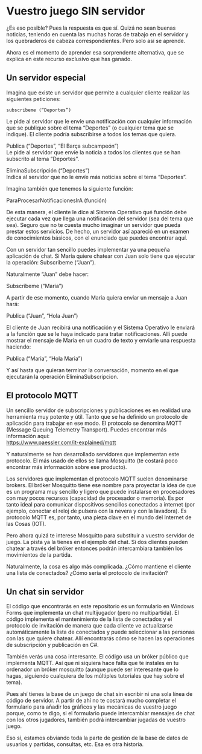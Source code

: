 # Vuestro juego SIN servidor
¿Es eso posible? Pues la respuesta es que sí. Quizá no sean buenas noticias, teniendo en cuenta las muchas horas de trabajo en el servidor y los quebraderos de cabeza correspondientes. Pero solo así se aprende.     
        
Ahora es el momento de aprender esa sorprendente alternativa, que se explica en este recurso exclusivo que has ganado.     
      
## Un servidor especial
Imagina que existe un servidor que permite a cualquier cliente realizar las siguientes peticiones:         
```           
subscribeme (“Deportes”)    
```
Le pide al servidor que le envíe una notificación con cualquier información que se publique sobre el tema “Deportes” (o cualquier tema que se indique). El cliente podría subscribirse a todos los temas que quiera.           
               
Publica (“Deportes”, “El Barça subcampeón”)            
Le pide al servidor que envíe la noticia a todos los clientes que se han subscrito al tema “Deportes”.            

EliminaSubscripción (“Deportes”)        
Indica al servidor que no le envíe más noticias sobre el tema “Deportes”.         
      
Imagina también que tenemos la siguiente función:     
           
ParaProcesarNotificacionesIrA (función)      
             
De esta manera, el cliente le dice al Sistema Operativo qué función debe ejecutar cada vez que llega una notificación del servidor (sea del tema que sea).
Seguro que no te cuesta mucho imaginar un servidor que pueda prestar estos servicios. De hecho, un servidor así apareció en un examen de conocimientos básicos, con el enunciado que puedes encontrar aquí.     
         
Con un servidor tan sencillo puedes implementar ya una pequeña aplicación de chat. Si María quiere chatear con Juan solo tiene que ejecutar la operación:
Subscribeme (“Juan”).      
     
     
Naturalmente “Juan” debe hacer:      

Subscribeme (“Maria”)     
    
A partir de ese momento, cuando Maria quiera enviar un mensaje a Juan hará:     
      
Publica (“Juan”, “Hola Juan”)      
      
El cliente de Juan recibirá una notificación y el Sistema Operativo le enviará a la función que se le haya indicado para tratar notificaciones. Allí puede mostrar el mensaje de Maria en un cuadro de texto y enviarle una respuesta haciendo:     
      
Publica (“Maria”, “Hola Maria”)      
      
Y así hasta que quieran terminar la conversación, momento en el que ejecutarán la operación EliminaSubscripcion.      
      
## El protocolo MQTT
Un sencillo servidor de subscripciones y publicaciones es en realidad una herramienta muy potente y útil. Tanto que se ha definido un protocolo de aplicación para trabajar en ese modo. El protocolo se denomina MQTT (Message Queuing Telemetry Transport). Puedes encontrar más información aquí:    
https://www.paessler.com/it-explained/mqtt     

Y naturalmente se han desarrollado servidores que implementan este protocolo. El más usado de ellos se llama Mosquitto (te costará poco encontrar más información sobre ese producto).      
    
Los servidores que implementan el protocolo MQTT suelen denominarse brokers. El bróker Mosquitto tiene ese nombre para proyectar la idea de que es un programa muy sencillo y ligero que puede instalarse en procesadores con muy pocos recursos (capacidad de procesador o memoria). Es por tanto ideal para comunicar dispositivos sencillos conectados a internet (por ejemplo, conectar el reloj de pulsera con la nevera y con la lavadora). Es protocolo MQTT es, por tanto, una pieza clave en el mundo del Internet de las Cosas (IOT).     
            
Pero ahora quizá te interese Mosquitto para substituir a vuestro servidor de juego. La pista ya la tienes en el ejemplo del chat. Si dos clientes pueden chatear a través del bróker entonces podrán intercambiara también los movimientos de la partida.     
           
Naturalmente, la cosa es algo más complicada. ¿Cómo mantiene el cliente una lista de conectados? ¿Cómo sería el protocolo de invitación?     
     
## Un chat sin servidor
El código que encontrarás en este repositorio es un formulario en Windows Forms que implementa un chat multijugador (pero no multipartida). El código implementa el mantenimiento de la lista de conectados y el protocolo de invitación de manera que cada cliente ve actualizarse automáticamente la lista de conectados y puede seleccionar a las personas con las que quiere chatear. Allí encontrarás cómo se hacen las operaciones de subscripción y publicación en C#.     
      
También verás una cosa interesante. El código usa un bróker público que implementa MQTT. Así que ni siquiera hace falta que te instales en tu ordenador un bróker mosquitto (aunque puede ser interesante que lo hagas, siguiendo cualquiera de los múltiples tutoriales que hay sobre el tema).      
     
Pues ahí tienes la base de un juego de chat sin escribir ni una sola línea de código de servidor. A partir de ahí no te costará mucho completar el formulario para añadir los gráficos y las mecánicas de vuestro juego porque, como te digo, si el formulario puede intercambiar mensajes de chat con los otros jugadores, también podrá intercambiar jugadas de vuestro juego.     
     
Eso sí, estamos obviando toda la parte de gestión de la base de datos de usuarios y partidas, consultas, etc. Esa es otra historia.      

 
